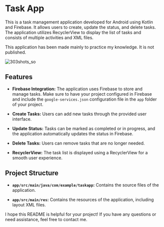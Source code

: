 # Task App

This is a task management application developed for Android using Kotlin and Firebase. 
It allows users to create, update the status, and delete tasks. 
The application utilizes RecyclerView to display the list of tasks and consists of multiple activities and XML files.

This application has been made mainly to practice my knowledge. It is not published.

![303shots_so](https://github.com/ArtielSry/KotlinAndroidApp_Tasks/assets/113340763/b618daf6-4f6e-4917-b659-3ba9484ced9b)

## Features

- **Firebase Integration:** The application uses Firebase to store and manage tasks. Make sure to have your project configured in Firebase and include the `google-services.json` configuration file in the `app` folder of your project.

- **Create Tasks:** Users can add new tasks through the provided user interface.

- **Update Status:** Tasks can be marked as completed or in progress, and the application automatically updates the status in Firebase.

- **Delete Tasks:** Users can remove tasks that are no longer needed.

- **RecyclerView:** The task list is displayed using a RecyclerView for a smooth user experience.

## Project Structure

- **`app/src/main/java/com/example/taskapp`:** Contains the source files of the application.

- **`app/src/main/res`:** Contains the resources of the application, including layout XML files.

I hope this README is helpful for your project! If you have any questions or need assistance, feel free to contact me.
